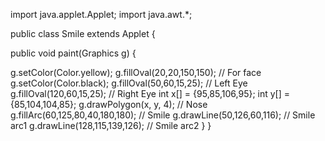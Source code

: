 import java.applet.Applet;
import java.awt.*;
 
public class Smile extends Applet {
 
 public void paint(Graphics g) {
  
  g.setColor(Color.yellow);
  g.fillOval(20,20,150,150);   // For face
  g.setColor(Color.black);
  g.fillOval(50,60,15,25);     // Left Eye 
  g.fillOval(120,60,15,25);    // Right Eye
  int x[] = {95,85,106,95};
  int y[] = {85,104,104,85};
  g.drawPolygon(x, y, 4);                 // Nose
  g.fillArc(60,125,80,40,180,180);  // Smile
  g.drawLine(50,126,60,116);            // Smile arc1
  g.drawLine(128,115,139,126);          // Smile arc2
 }
}
